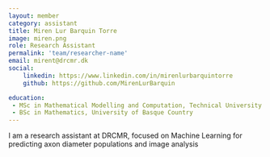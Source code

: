 ```yaml
---
layout: member
category: assistant
title: Miren Lur Barquin Torre
image: miren.png
role: Research Assistant
permalink: 'team/researcher-name'
email: mirent@drcmr.dk
social:
    linkedin: https://www.linkedin.com/in/mirenlurbarquintorre
    github: https://github.com/MirenLurBarquin

education:
 - MSc in Mathematical Modelling and Computation, Technical University of Denmark
 - BSc in Mathematics, University of Basque Country
---
```



I am a research assistant at DRCMR, focused on Machine Learning for predicting axon diameter populations and image analysis
